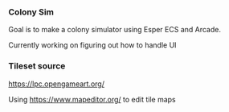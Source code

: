### Colony Sim

Goal is to make a colony simulator using Esper ECS and Arcade.


Currently working on figuring out how to handle UI


### Tileset source

https://lpc.opengameart.org/

Using https://www.mapeditor.org/ to edit tile maps
